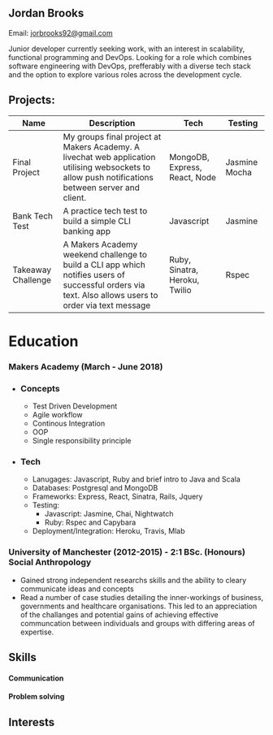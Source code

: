 ## Jordan Brooks
Email: jorbrooks92@gmail.com

Junior developer currently seeking work, with an interest in scalability, functional programming 
and DevOps. Looking for a role which combines software engineering with DevOps, prefferably with a 
diverse tech stack and the option to explore various roles across the development cycle.

## Projects:
| Name               | Description                                                                                                                                           | Tech                          | Testing        |
|--------------------|-------------------------------------------------------------------------------------------------------------------------------------------------------|-------------------------------|----------------|
| Final Project      |   My groups final project at Makers Academy. A livechat web application utilising websockets to allow push notifications between server and client.   | MongoDB, Express, React, Node | Jasmine Mocha  |
| Bank Tech Test     |                                                 A practice tech test to build a simple CLI banking app                                                | Javascript                    | Jasmine        |
| Takeaway Challenge | A Makers Academy weekend challenge to build a CLI app which notifies users of successful orders via text. Also allows users to order via text message | Ruby, Sinatra, Heroku, Twilio |      Rspec     |

# Education

### Makers Academy (March - June 2018)

* ### Concepts
   * Test Driven Development
   * Agile workflow
   * Continous Integration
   * OOP
   * Single responsibility principle

* ### Tech
   * Lanugages: Javascript, Ruby and brief intro to Java and Scala
   * Databases: Postgresql and MongoDB 
   * Frameworks: Express, React, Sinatra, Rails, Jquery
   * Testing: 
     * Javascript: Jasmine, Chai, Nightwatch
     * Ruby: Rspec and Capybara
   * Deployment/Integration: Heroku, Travis, Mlab


### University of Manchester (2012-2015) - 2:1 BSc. (Honours) Social Anthropology

   * Gained strong independent researchs skills and the ability to cleary
   communicate ideas and concepts
   * Read a number of case studies detailing the inner-workings of business, 
   governments and healthcare organisations. This led to an appreciation of the 
   challanges and potential gains of achieving effective communcation between 
   individuals and groups with differing areas of expertise.

## Skills

#### Communication

#### Problem solving

## Interests


